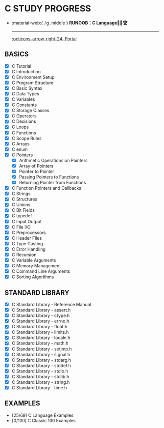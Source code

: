 # C STUDY PROGRESS

<div class="grid cards" markdown>

-   :material-web:{ .lg .middle } __RUNOOB：C Language🎯✅🏆__

    ---

    [:octicons-arrow-right-24: <a href="https://www.runoob.com/cprogramming/c-tutorial.html" target="_blank"> Portal </a>](#)

</div>

## BASICS
- [x] C Tutorial
- [x] C Introduction
- [x] C Environment Setup
- [x] C Program Structure
- [x] C Basic Syntax
- [x] C Data Types
- [x] C Variables
- [x] C Constants
- [x] C Storage Classes
- [x] C Operators
- [x] C Decisions
- [x] C Loops
- [x] C Functions
- [x] C Scope Rules
- [x] C Arrays
- [x] C enum
- [x] C Pointers
  - [x] Arithmetic Operations on Pointers
  - [x] Array of Pointers
  - [x] Pointer to Pointer
  - [x] Passing Pointers to Functions
  - [x] Returning Pointer from Functions
- [x] C Function Pointers and Callbacks
- [x] C Strings
- [x] C Structures
- [x] C Unions
- [x] C Bit Fields
- [x] C typedef
- [x] C Input Output
- [x] C File I/O
- [x] C Preprocessors
- [x] C Header Files
- [x] C Type Casting
- [x] C Error Handling
- [x] C Recursion
- [x] C Variable Arguments
- [x] C Memory Management
- [x] C Command Line Arguments
- [x] C Sorting Algorithms

## STANDARD LIBRARY
- [x] C Standard Library - Reference Manual
- [x] C Standard Library - assert.h
- [x] C Standard Library - ctype.h
- [x] C Standard Library - errno.h
- [x] C Standard Library - float.h
- [x] C Standard Library - limits.h
- [x] C Standard Library - locale.h
- [x] C Standard Library - math.h
- [x] C Standard Library - setjmp.h
- [x] C Standard Library - signal.h
- [x] C Standard Library - stdarg.h
- [x] C Standard Library - stddef.h
- [x] C Standard Library - stdio.h
- [x] C Standard Library - stdlib.h
- [x] C Standard Library - string.h
- [x] C Standard Library - time.h

## EXAMPLES
- [25/69] C Language Examples
- [0/100] C Classic 100 Examples